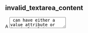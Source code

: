 ## invalid_textarea_content

A <textarea> can have either a value attribute or (equivalently) child content, but not both

## invalid_void_content

Void elements cannot have children or closing tags

## invalid_element_content

<%name%> cannot have children

## invalid_tag_name

TODO

## invalid_node_placement

%thing% is invalid inside <%parent%>

## illegal_title_attribute

TODO

## invalid_title_content

TODO
